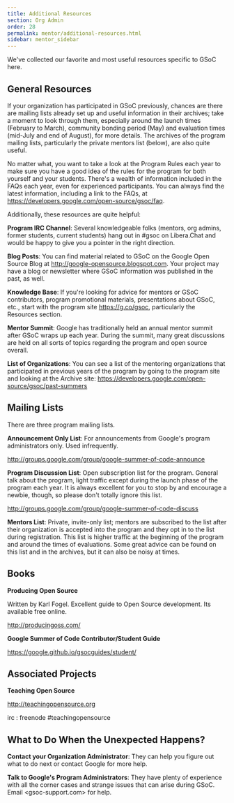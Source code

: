 ```yaml
---
title: Additional Resources
section: Org Admin
order: 28
permalink: mentor/additional-resources.html
sidebar: mentor_sidebar
---
```


We've collected our favorite and most useful resources specific to GSoC here.

## General Resources

If your organization has participated in GSoC previously, chances are there are mailing lists already set up and useful information in their archives; take a moment to look through them, especially around the launch times (February to March), community bonding period (May) and evaluation times (mid-July and end of August), for more details. The archives of the program mailing lists, particularly the private mentors list (below), are also quite useful.

No matter what, you want to take a look at the Program Rules each year to make sure you have a good idea of the rules for the program for both yourself and your students. There's a wealth of information included in the FAQs each year, even for experienced participants. You can always find the latest information, including a link to the FAQs, at <https://developers.google.com/open-source/gsoc/faq>.

Additionally, these resources are quite helpful:

**Program IRC Channel**: Several knowledgeable folks (mentors, org admins, former students, current students) hang out in #gsoc on Libera.Chat and would be happy to give you a pointer in the right direction.

**Blog Posts**: You can find material related to GSoC on the Google Open Source Blog at <http://google-opensource.blogspot.com>. Your project may have a blog or newsletter where GSoC information was published in the past, as well.

**Knowledge Base**: If you're looking for advice for mentors or GSoC contributors, program promotional materials, presentations about GSoC, etc., start with the program site <https://g.co/gsoc>, particularly the Resources section.

**Mentor Summit**: Google has traditionally held an annual mentor summit after GSoC wraps up each year. During the summit, many great discussions are held on all sorts of topics regarding the program and open source overall.

**List of Organizations**: You can see a list of the mentoring organizations that participated in previous years of the program by going to the program site and looking at the Archive site: <https://developers.google.com/open-source/gsoc/past-summers>

## Mailing Lists

There are three program mailing lists.

**Announcement Only List**: For announcements from Google's program administrators only. Used infrequently.

<http://groups.google.com/group/google-summer-of-code-announce>

**Program Discussion List**: Open subscription list for the program. General talk about the program, light traffic except during the launch phase of the program each year. It is always excellent for you to stop by and encourage a newbie, though, so please don't totally ignore this list.

<http://groups.google.com/group/google-summer-of-code-discuss>

**Mentors List**: Private, invite-only list; mentors are subscribed to the list after their organization is accepted into the program and they opt in to the list during registration. This list is higher traffic at the beginning of the program and around the times of evaluations. Some great advice can be found on this list and in the archives, but it can also be noisy at times.

## Books

**Producing Open Source**

Written by Karl Fogel. Excellent guide to Open Source development. Its available free online.

<http://producingoss.com/>

**Google Summer of Code Contributor/Student Guide**

<https://google.github.io/gsocguides/student/>

## Associated Projects

**Teaching Open Source**

<http://teachingopensource.org>

irc : freenode #teachingopensource

## What to Do When the Unexpected Happens?

**Contact your Organization Administrator**: They can help you figure out what to do next or contact Google for more help.

**Talk to Google's Program Administrators**: They have plenty of experience with all the corner cases and strange issues that can arise during GSoC. Email <gsoc-support.com> for help.
